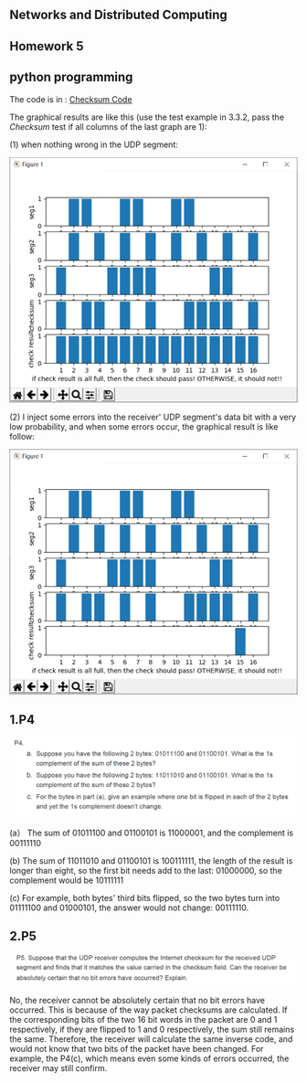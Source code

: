 ## Networks and Distributed Computing 

## Homework 5 

## python programming

The code is in : [Checksum Code](https://github.com/HongxuanZhang/Network_Pictures/blob/master/homework5/UDP.py)

The graphical results are like this (use the test example in 3.3.2,  pass the *Checksum* test if all columns of the last graph are 1):

(1) when nothing wrong in the UDP segment:

![nothing wrong situation](https://github.com/HongxuanZhang/Network_Pictures/blob/master/homework5/right_situation.png)

(2) I inject some errors into the receiver' UDP segment's data bit with a very low probability, and when some  errors occur, the graphical result is like follow:

![wrong situation](https://github.com/HongxuanZhang/Network_Pictures/blob/master/homework5/wrong_situation.png)

## 1.P4

![P4](https://github.com/HongxuanZhang/Network_Pictures/blob/master/homework5/p4.png)

(a） The sum of 01011100 and 01100101 is 11000001, and the complement is 00111110

(b)   The sum of 11011010 and 01100101 is 100111111, the length of the result is longer than eight, so the first bit needs add to the last: 01000000, so the complement would be 10111111

(c)	For example, both bytes' third bits flipped, so the two bytes turn into  01111100 and 01000101, the answer would not change: 00111110.

## 2.P5

![P5](https://github.com/HongxuanZhang/Network_Pictures/blob/master/homework5/p5.png)

No, the receiver cannot be absolutely certain that no bit errors have occurred. This is because of the way packet checksums are calculated. If the corresponding bits of the two 16 bit words in the packet are 0 and 1 respectively,  if they are flipped to 1 and 0 respectively, the sum still remains the same. Therefore, the receiver will calculate the same inverse code, and would not know that two bits of the packet have been changed. For example, the P4(c), which means even some kinds of errors occurred, the receiver may still confirm. 